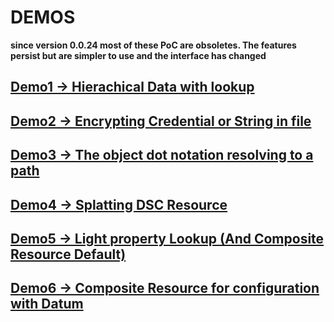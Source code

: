 # DEMOS

**since version 0.0.24 most of these PoC are obsoletes. The features persist but are simpler to use and the interface has changed**

## [Demo1 -> Hierachical Data with lookup](./demo1/)

## [Demo2 -> Encrypting Credential or String in file](./demo2/)

## [Demo3 -> The object dot notation resolving to a path](./demo3/)

## [Demo4 -> Splatting DSC Resource](./demo4/)

## [Demo5 -> Light property Lookup (And Composite Resource Default)](./demo5/)

## [Demo6 -> Composite Resource for configuration with Datum](./demo6/)